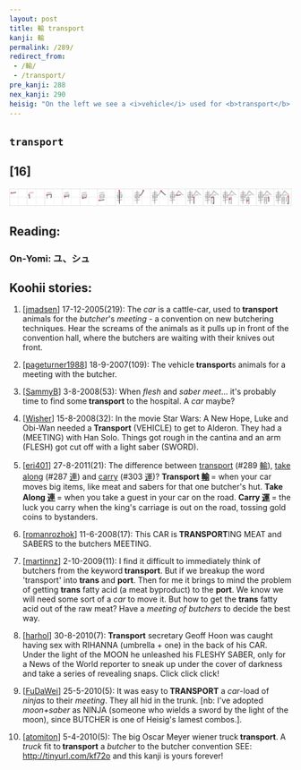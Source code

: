 ```yaml
---
layout: post
title: 輸 transport
kanji: 輸
permalink: /289/
redirect_from:
 - /輸/
 - /transport/
pre_kanji: 288
nex_kanji: 290
heisig: "On the left we see a <i>vehicle</i> used for <b>transport</b>. On the right, we see a new tangle of elements that need sorting out. The first three strokes, you will remember, are the primitive for <i>meeting</i>. Below it we see the elements for <i>flesh</i> and <i>saber</i>, which combine to create a compound element for a <i>butcher</i> and his trade. Together they give us the image of a &quot;trucker's convoy.&quot;"
---
```


## `transport`

## [16]

<div class="stroke"><img src="../images/E8BCB8.png" /></div>

## Reading:

### On-Yomi: ユ、シュ

## Koohii stories:

1) [<a href="http://kanji.koohii.com/profile/jmadsen">jmadsen</a>] 17-12-2005(219): The <em>car</em> is a cattle-car, used to<strong> transport</strong> animals for the <em>butcher</em>&#039;s <em>meeting</em> - a convention on new butchering techniques. Hear the screams of the animals as it pulls up in front of the convention hall, where the butchers are waiting with their knives out front. 

2) [<a href="http://kanji.koohii.com/profile/pageturner1988">pageturner1988</a>] 18-9-2007(109): The vehicle<strong> transport</strong>s animals for a meeting with the butcher. 

3) [<a href="http://kanji.koohii.com/profile/SammyB">SammyB</a>] 3-8-2008(53): When <em>flesh</em> and <em>saber meet</em>... it&#039;s probably time to find some<strong> transport</strong> to the hospital. A <em>car</em> maybe? 

4) [<a href="http://kanji.koohii.com/profile/Wisher">Wisher</a>] 15-8-2008(32): In the movie Star Wars: A New Hope, Luke and Obi-Wan needed a<strong> Transport</strong> (VEHICLE) to get to Alderon. They had a (MEETING) with Han Solo. Things got rough in the cantina and an arm (FLESH) got cut off with a light saber (SWORD). 

5) [<a href="http://kanji.koohii.com/profile/eri401">eri401</a>] 27-8-2011(21): The difference between <a href="../289">transport</a> <span class="index">(#289 <a href="http://jisho.org/kanji/details/輸">輸</a>)</span>, <a href="../287">take along</a> <span class="index">(#287 <a href="http://jisho.org/kanji/details/連">連</a>)</span> and <a href="../303">carry</a> <span class="index">(#303 <a href="http://jisho.org/kanji/details/運">運</a>)</span>? <strong>Transport   <a href="http://jisho.org/kanji/details/輸">輸</a>  </strong>= when your car moves big items, like meat and sabers for that one butcher&#039;s hut. <strong>Take Along   <a href="http://jisho.org/kanji/details/連">連</a>   </strong>= when you take a guest in your car on the road. <strong>Carry   <a href="http://jisho.org/kanji/details/運">運</a>   </strong>= the luck you carry when the king&#039;s carriage is out on the road, tossing gold coins to bystanders. 

6) [<a href="http://kanji.koohii.com/profile/romanrozhok">romanrozhok</a>] 11-6-2008(17): This CAR is<strong> TRANSPORT</strong>ING MEAT and SABERS to the butchers MEETING. 

7) [<a href="http://kanji.koohii.com/profile/martinnz">martinnz</a>] 2-10-2009(11): I find it difficult to immediately think of butchers from the keyword<strong> transport</strong>. But if we breakup the word &#039;transport&#039; into <strong>trans</strong> and <strong>port</strong>. Then for me it brings to mind the problem of getting <strong>trans</strong> fatty acid (a meat byproduct) to the <strong>port</strong>. We know we will need some sort of a <em>car</em> to move it. But how to get the <strong>trans</strong> fatty acid out of the raw meat? Have a <em>meeting of butchers</em> to decide the best way. 

8) [<a href="http://kanji.koohii.com/profile/harhol">harhol</a>] 30-8-2010(7): <strong>Transport</strong> secretary Geoff Hoon was caught having sex with RIHANNA (umbrella + one) in the back of his CAR. Under the light of the MOON he unleashed his FLESHY SABER, only for a News of the World reporter to sneak up under the cover of darkness and take a series of revealing snaps. Click click click! 

9) [<a href="http://kanji.koohii.com/profile/FuDaWei">FuDaWei</a>] 25-5-2010(5): It was easy to<strong> TRANSPORT</strong> a <em>car</em>-load of <em>ninjas</em> to their <em>meeting</em>. They all hid in the trunk. [nb: I&#039;ve adopted <em>moon+saber</em> as NINJA (someone who wields a sword by the light of the moon), since BUTCHER is one of Heisig&#039;s lamest combos.]. 

10) [<a href="http://kanji.koohii.com/profile/atomiton">atomiton</a>] 5-4-2010(5): The big Oscar Meyer wiener truck<strong> transport</strong>. A <em>truck</em> fit to<strong> transport</strong> a <em>butcher</em> to the butcher convention SEE: <a href="http://tinyurl.com/kf72o">http://tinyurl.com/kf72o</a> and this kanji is yours forever! 
